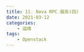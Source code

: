 ```yaml
---
title: 11. Nova RPC 服务(四)
date: 2021-03-12
categories:
    - 运维
tags:
	- Openstack
---
```



<!-- more -->